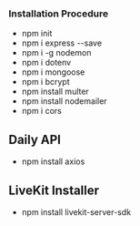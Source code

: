 ### Installation Procedure ###
* npm init
* npm i express --save
* npm i -g nodemon
* npm i dotenv
* npm i mongoose
* npm i bcrypt
* npm install multer
* npm install nodemailer
* npm i cors


## Daily API
* npm install axios

## LiveKit Installer
* npm install livekit-server-sdk
